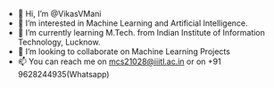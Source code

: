 - 👋 Hi, I’m @VikasVMani
- 👀 I’m interested in Machine Learning and Artificial Intelligence.
- 🌱 I’m currently learning M.Tech. from Indian Institute of Information Technology, Lucknow.
- 💞️ I’m looking to collaborate on Machine Learning Projects
- 📫 You can reach me on mcs21028@iiitl.ac.in or on +91 9628244935(Whatsapp)

<!---
VikasVMani/VikasVMani is a ✨ special ✨ repository because its `README.md` (this file) appears on your GitHub profile.
You can click the Preview link to take a look at your changes.
--->
